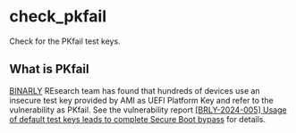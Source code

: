 # check_pkfail
Check for the PKfail test keys.

## What is PKfail

[BINARLY](https://www.binarly.io/) REsearch team has found that hundreds of devices use an insecure test key provided by AMI as UEFI Platform Key and refer to the vulnerability as PKfail. See the vulnerability report [[BRLY-2024-005] Usage of default test keys leads to complete Secure Boot bypass](https://www.binarly.io/advisories/brly-2024-005) for details.
